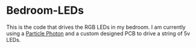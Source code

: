 # Bedroom-LEDs
This is the code that drives the RGB LEDs in my bedroom. I am currently using a [Particle Photon](https://www.particle.io/products/hardware/photon-wifi-dev-kit) and a custom designed PCB to drive a string of 5v LEDs.
